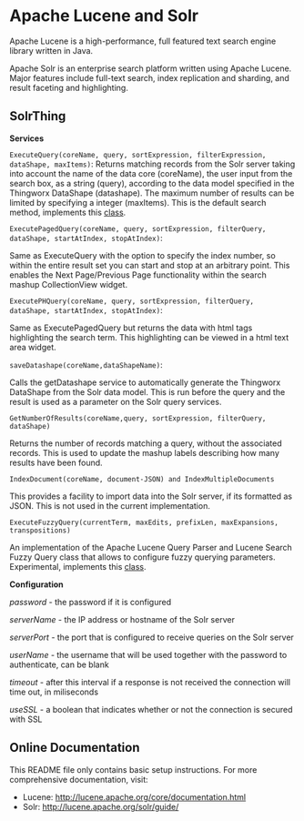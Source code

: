 # Apache Lucene and Solr

Apache Lucene is a high-performance, full featured text search engine library
written in Java.

Apache Solr is an enterprise search platform written using Apache Lucene.
Major features include full-text search, index replication and sharding, and
result faceting and highlighting.



## SolrThing

**Services**

`ExecuteQuery(coreName, query, sortExpression, filterExpression, dataShape, maxItems)`: Returns matching records from the Solr server taking into account the name of the data core (coreName), the user input from the search box, as a string (query), according to the data model specified in the Thingworx DataShape (datashape). The maximum number of results can be limited by specifying a integer (maxItems). This is the default search method, implements this [class](https://lucene.apache.org/solr/6_0_0/solr-core/org/apache/solr/query/package-tree.html).

`ExecutePagedQuery(coreName, query, sortExpression, filterQuery, dataShape, startAtIndex, stopAtIndex)`:

Same as ExecuteQuery with the option to specify the index number, so within the entire result set you can start and stop at an arbitrary point. This enables the Next Page/Previous Page functionality within the search mashup CollectionView widget.

`ExecutePHQuery(coreName, query, sortExpression, filterQuery, dataShape, startAtIndex, stopAtIndex)`:

Same as ExecutePagedQuery but returns the data with html tags highlighting the search term. This highlighting can be viewed in a html text area widget.

`saveDatashape(coreName,dataShapeName)`:

Calls the getDatashape service to automatically generate the Thingworx DataShape from the Solr data model. This is run before the query and the result is used as a parameter on the Solr query services.

`GetNumberOfResults(coreName,query, sortExpression, filterQuery, dataShape)`

Returns the number of records matching a query, without the associated records. This is used to update the mashup labels describing how many results have been found.

`IndexDocument(coreName, document-JSON) and IndexMultipleDocuments`

This provides a facility to import data into the Solr server, if its formatted as JSON. This is not used in the current implementation.

`ExecuteFuzzyQuery(currentTerm, maxEdits, prefixLen, maxExpansions, transpositions)`

An implementation of the Apache Lucene Query Parser and Lucene Search Fuzzy Query class that allows to configure fuzzy querying parameters. Experimental, implements this [class](https://lucene.apache.org/core/6_4_2/core/org/apache/lucene/search/FuzzyQuery.html).



**Configuration**

*password* - the password if it is configured

*serverName* - the IP address or hostname of the Solr server

*serverPort* - the port that is configured to receive queries on the Solr server

*userName* - the username that will be used together with the password to authenticate, can be blank

*timeout* - after this interval if a response is not received the connection will time out, in miliseconds

*useSSL* - a boolean that indicates whether or not the connection is secured with SSL



## Online Documentation

This README file only contains basic setup instructions.  For more
comprehensive documentation, visit:

- Lucene: <http://lucene.apache.org/core/documentation.html>
- Solr: <http://lucene.apache.org/solr/guide/>

